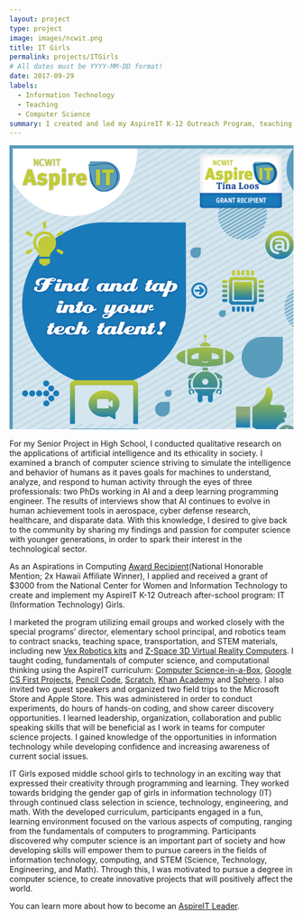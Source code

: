 ```yaml
---
layout: project
type: project
image: images/ncwit.png
title: IT Girls
permalink: projects/ITGirls
# All dates must be YYYY-MM-DD format!
date: 2017-09-29
labels:
  - Information Technology
  - Teaching
  - Computer Science
summary: I created and led my AspireIT K-12 Outreach Program, teaching computer science to girls in grades 5-8.
---
```

  <img class="ui medium left floated image" src="../images/ncwit.png">

For my Senior Project in High School, I conducted qualitative research on the applications of artificial intelligence and its ethicality in society. I examined a branch of computer science striving to simulate the intelligence and behavior of humans as it paves goals for machines to understand, analyze, and respond to human activity through the eyes of three professionals: two PhDs working in AI and a deep learning programming engineer. The results of interviews show that AI continues to evolve in human achievement tools in aerospace, cyber defense research, healthcare, and disparate data. With this knowledge, I desired to give back to the community by sharing my findings and passion for computer science with younger generations, in order to spark their interest in the technological sector. 

As an Aspirations in Computing [Award Recipient](https://www.aspirations.org/user/103486)(National Honorable Mention; 2x Hawaii Affiliate Winner), I applied and received a grant of $3000 from the National Center for Women and Information Technology to create and implement my AspireIT K-12 Outreach after-school program: IT (Information Technology) Girls. 

I marketed the program utilizing email groups and worked closely with the special programs’ director, elementary school principal, and robotics team to contract snacks, teaching space, transportation, and STEM materials, including new [Vex Robotics kits](https://www.vexrobotics.com/) and [Z-Space 3D Virtual Reality Computers](https://zspace.com/). I taught coding, fundamentals of computer science, and computational thinking using the AspireIT curriculum: [Computer Science-in-a-Box](https://www.ncwit.org/resources/computer-science-box-unplug-your-curriculum-2018-update), [Google CS First Projects](https://csfirst.withgoogle.com/s/en/home), [Pencil Code](https://pencilcode.net/), [Scratch](https://scratch.mit.edu/), [Khan Academy](https://www.khanacademy.org/hourofcode) and [Sphero](https://www.sphero.com/). I also invited two guest speakers and organized two field trips to the Microsoft Store and Apple Store. This was administered in order to conduct experiments, do hours of hands-on coding, and show career discovery opportunities. I learned leadership, organization, collaboration and public speaking skills that will be beneficial as I work in teams for computer science projects. I gained knowledge of the opportunities in information technology while developing confidence and increasing awareness of current social issues.

IT Girls exposed middle school girls to technology in an exciting way that expressed their creativity through programming and learning. They worked towards bridging the gender gap of girls in information technology (IT) through continued class selection in science, technology, engineering, and math. With the developed curriculum, participants engaged in a fun, learning environment focused on the various aspects of computing, ranging from the fundamentals of computers to programming. Participants discovered why computer science is an important part of society and how developing skills will empower them to pursue careers in the fields of information technology, computing, and STEM (Science, Technology, Engineering, and Math). Through this, I was motivated to pursue a degree in computer science, to create innovative projects that will positively affect the world. 

You can learn more about how to become an [AspireIT Leader](https://www.aspirations.org/aspireit/leader). 
